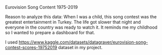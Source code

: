 Eurovision Song Content 1975-2019

Reason to analyze this data: When I was a child, this song contest was the greatest entertainment in Turkey. The life got slower that night and everyone in the country was ready to watch it. It reminds me my childhood so I wanted to prepare a dashboard for that. 

I used https://www.kaggle.com/datasets/datagraver/eurovision-song-contest-scores-19752019 dataset in my project.
